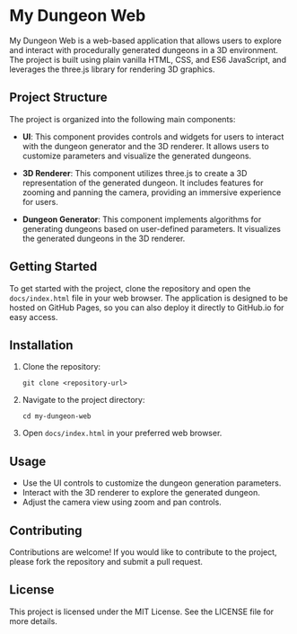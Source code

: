 # My Dungeon Web

My Dungeon Web is a web-based application that allows users to explore and interact with procedurally generated dungeons in a 3D environment. The project is built using plain vanilla HTML, CSS, and ES6 JavaScript, and leverages the three.js library for rendering 3D graphics.

## Project Structure

The project is organized into the following main components:

- **UI**: This component provides controls and widgets for users to interact with the dungeon generator and the 3D renderer. It allows users to customize parameters and visualize the generated dungeons.
  
- **3D Renderer**: This component utilizes three.js to create a 3D representation of the generated dungeon. It includes features for zooming and panning the camera, providing an immersive experience for users.
  
- **Dungeon Generator**: This component implements algorithms for generating dungeons based on user-defined parameters. It visualizes the generated dungeons in the 3D renderer.

## Getting Started

To get started with the project, clone the repository and open the `docs/index.html` file in your web browser. The application is designed to be hosted on GitHub Pages, so you can also deploy it directly to GitHub.io for easy access.

## Installation

1. Clone the repository:
   ```
   git clone <repository-url>
   ```

2. Navigate to the project directory:
   ```
   cd my-dungeon-web
   ```

3. Open `docs/index.html` in your preferred web browser.

## Usage

- Use the UI controls to customize the dungeon generation parameters.
- Interact with the 3D renderer to explore the generated dungeon.
- Adjust the camera view using zoom and pan controls.

## Contributing

Contributions are welcome! If you would like to contribute to the project, please fork the repository and submit a pull request.

## License

This project is licensed under the MIT License. See the LICENSE file for more details.